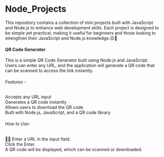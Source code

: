 # Node_Projects

This repository contains a collection of mini projects built with JavaScript and Node.js to enhance web development skills.
Each project is designed to be simple yet practical, making it useful for beginners and those looking to strengthen their JavaScript and Node.js knowledge.😊🙌
<h4>QR Code Generator</h4>
This is a simple QR Code Generator built using Node.js and JavaScript.<br> Users can enter any URL, and the application will generate a QR code that can be scanned to access the link instantly.
<h6>Features -</h6>
Accepts any URL input<br>
Generates a QR code instantly<br>
Allows users to download the QR code<br>
Built with Node.js, JavaScript, and a QR code library

<h6>How to Use-</h6>🤷‍♀️
Enter a URL in the input field.<br>Click the Enter.<br>A QR code will be displayed, which can be scanned or downloaded.




